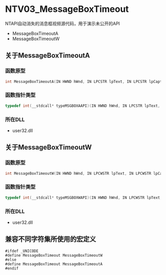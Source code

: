 # NTV03_MessageBoxTimeout
NTAPI自动消失的消息框视频源代码，用于演示未公开的API
 - MessageBoxTimeoutA
 - MessageBoxTimeoutW

## 关于MessageBoxTimeoutA

### 函数原型
```c++
int MessageBoxTimeoutA(IN HWND hWnd, IN LPCSTR lpText, IN LPCSTR lpCaption, IN UINT uType, IN WORD wLanguageId, IN DWORD dwMilliseconds);
```

### 函数指针类型
```c++
typedef int(__stdcall* typeMSGBOXAAPI)(IN HWND hWnd, IN LPCSTR lpText, IN LPCSTR lpCaption, IN UINT uType, IN WORD wLanguageId, IN DWORD dwMilliseconds);
```

### 所在DLL
 - user32.dll

## 关于MessageBoxTimeoutW

### 函数原型
```c++
int MessageBoxTimeoutW(IN HWND hWnd, IN LPCWSTR lpText, IN LPCWSTR lpCaption, IN UINT uType, IN WORD wLanguageId, IN DWORD dwMilliseconds);
```

### 函数指针类型
```c++
typedef int(__stdcall* typeMSGBOXWAPI)(IN HWND hWnd, IN LPCWSTR lpText, IN LPCWSTR lpCaption, IN UINT uType, IN WORD wLanguageId, IN DWORD dwMilliseconds);
```

### 所在DLL
 - user32.dll
 
 ## 兼容不同字符集所使用的宏定义
 ```
#ifdef _UNICODE
#define MessageBoxTimeout MessageBoxTimeoutW
#else
#define MessageBoxTimeout MessageBoxTimeoutA
#endif
 ```
